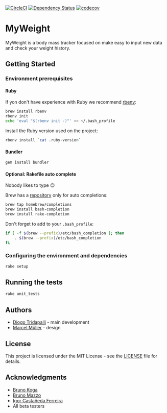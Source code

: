 [![CircleCI](https://circleci.com/gh/diogot/MyWeight.svg?style=svg)](https://circleci.com/gh/diogot/MyWeight)
[![Dependency Status](https://dependencyci.com/github/diogot/MyWeight/badge)](https://dependencyci.com/github/diogot/MyWeight)
[![codecov](https://codecov.io/gh/diogot/MyWeight/branch/master/graph/badge.svg)](https://codecov.io/gh/diogot/MyWeight)

# MyWeight

MyWeight is a body mass tracker focused on make easy to input new data and check your weight history.


## Getting Started

### Environment prerequisites

#### Ruby

If yon don't have experience with Ruby we recommend [rbenv](https://github.com/rbenv/rbenv):

```sh
brew install rbenv
rbenv init
echo 'eval "$(rbenv init -)"' >> ~/.bash_profile
```

Install the Ruby version used on the project:

```sh
rbenv install `cat .ruby-version`
```

#### Bundler

```sh
gem install bundler
```

#### Optional: Rakefile auto complete

Nobody likes to type 😉

Brew has a [repository](https://github.com/Homebrew/homebrew-completions) only for auto completions:

```sh
brew tap homebrew/completions
brew install bash-completion
brew install rake-completion
```

Don't forget to add to your `.bash_profile`:

```sh
if [ -f $(brew --prefix)/etc/bash_completion ]; then
    . $(brew --prefix)/etc/bash_completion
fi
```

### Configuring the environment and dependencies 

```sh
rake setup
```

## Running the tests

```sh
rake unit_tests
```

## Authors

- [Diogo Tridapalli](https://twitter.com/diogot) - main development
- [Marcel Müller](https://twitter.com/grigio) - design

## License

This project is licensed under the MIT License - see the [LICENSE](LICENSE) file for details.

## Acknowledgments

- [Bruno Koga](https://github.com/brunokoga)
- [Bruno Mazzo](https://github.com/BrunoMazzo)
- [Igor Castañeda Ferreira](https://github.com/igorcferreira)
- All beta testers

